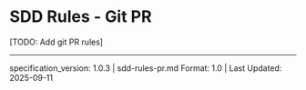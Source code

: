 # SDD Rules - Git PR

[TODO: Add git PR rules]

---

specification_version: 1.0.3 | sdd-rules-pr.md Format: 1.0 | Last Updated: 2025-09-11
